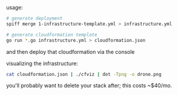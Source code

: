 usage:

```bash
# generate deployment
spiff merge 1-infrastructure-template.yml > infrastructure.yml

# generate cloudformation template
go run *.go infrastructure.yml > cloudformation.json
```

and then deploy that cloudformation via the console

visualizing the infrastructure:

```bash
cat cloudformation.json | ./cfviz | dot -Tpng -o drone.png
```

you'll probably want to delete your stack after; this costs ~$40/mo.
